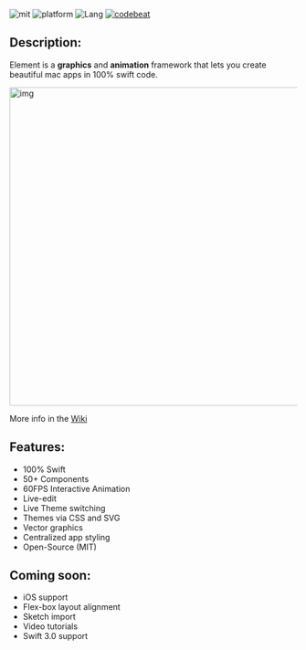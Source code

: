 ![mit](https://img.shields.io/badge/License-MIT-brightgreen.svg) ![platform](https://img.shields.io/badge/Platform-macOS-blue.svg) ![Lang](https://img.shields.io/badge/Language-Swift-orange.svg) [![codebeat](https://codebeat.co/badges/2de7a2a5-91d5-401e-8913-8f1993affd55)](https://codebeat.co/projects/github-com-eonist-element)
## Description:

Element is a **graphics** and **animation** framework that lets you create beautiful mac apps in 100% swift code.

<img width="558" alt="img" src="https://dl.dropboxusercontent.com/u/2559476/gitsync_take_3.mov.gif">

More info in the [Wiki](https://github.com/eonist/Element/wiki) 

## Features:
- 100% Swift
- 50+ Components
- 60FPS Interactive Animation
- Live-edit
- Live Theme switching
- Themes via CSS and SVG
- Vector graphics
- Centralized app styling
- Open-Source (MIT)

## Coming soon:
- iOS support
- Flex-box layout alignment
- Sketch import
- Video tutorials
- Swift 3.0 support